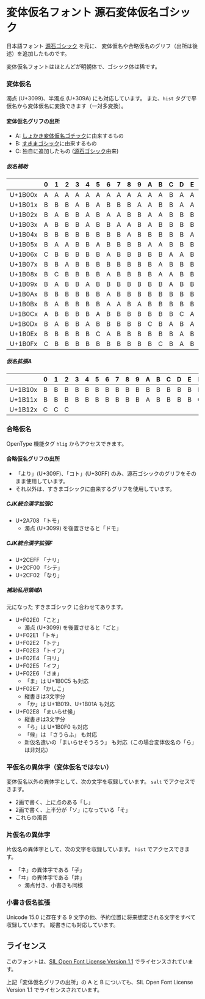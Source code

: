 変体仮名フォント 源石変体仮名ゴシック
=====================================

日本語フォント [源石ゴシック](https://github.com/ButTaiwan/genseki-font) を元に、
変体仮名や合略仮名のグリフ（出所は後述）を追加したものです。

変体仮名フォントはほとんどが明朝体で、ゴシック体は稀です。

### 変体仮名

濁点 (U+3099)、半濁点 (U+309A) にも対応しています。
また、`hist` タグで平仮名から変体仮名に変換できます（一対多変換）。

#### 変体仮名グリフの出所

- A: [しょかき変体仮名ゴチック](https://booth.pm/ja/items/5633978)に由来するもの
- B: [すきまゴシック](https://booth.pm/ja/items/2117070)に由来するもの
- C: 独自に追加したもの ([源石ゴシック](https://github.com/ButTaiwan/genseki-font)由来)

##### 仮名補助

|         | 0 | 1 | 2 | 3 | 4 | 5 | 6 | 7 | 8 | 9 | A | B | C | D | E | F |
|:-------:|:-:|:-:|:-:|:-:|:-:|:-:|:-:|:-:|:-:|:-:|:-:|:-:|:-:|:-:|:-:|:-:|
| U+1B00x | A | A | A | A | A | A | A | A | A | A | A | A | B | A | A | A |
| U+1B01x | B | B | B | A | B | A | B | B | B | A | A | B | B | A | A | A |
| U+1B02x | B | A | B | B | A | B | A | A | B | B | A | A | B | B | B | B |
| U+1B03x | A | B | B | B | A | B | B | A | A | B | A | B | B | B | B | A |
| U+1B04x | B | B | B | B | B | B | B | B | A | B | B | B | B | B | A | A |
| U+1B05x | B | A | A | B | B | A | B | B | B | B | A | A | B | B | B | A |
| U+1B06x | C | B | B | B | B | B | A | B | B | B | B | B | A | A | B | B |
| U+1B07x | B | B | A | B | B | B | B | B | B | B | B | A | B | B | B | B |
| U+1B08x | B | C | B | B | B | B | A | B | B | B | B | A | A | B | B | B |
| U+1B09x | B | A | B | B | A | B | B | B | B | B | B | B | A | B | B | A |
| U+1B0Ax | B | B | B | B | B | B | A | B | B | B | B | B | B | B | B | A |
| U+1B0Bx | B | A | B | B | B | B | A | A | B | A | B | B | B | B | B | B |
| U+1B0Cx | A | B | B | B | B | A | B | B | B | B | B | B | B | C | A | B |
| U+1B0Dx | B | A | B | B | A | B | B | B | B | B | C | B | A | B | A | B |
| U+1B0Ex | B | B | B | B | B | C | A | B | B | B | B | B | B | A | B | B |
| U+1B0Fx | C | B | B | B | B | B | B | B | B | B | B | C | B | A | B | B |

##### 仮名拡張A

|         | 0 | 1 | 2 | 3 | 4 | 5 | 6 | 7 | 8 | 9 | A | B | C | D | E | F |
|:-------:|:-:|:-:|:-:|:-:|:-:|:-:|:-:|:-:|:-:|:-:|:-:|:-:|:-:|:-:|:-:|:-:|
| U+1B10x | B | B | B | B | B | B | B | B | B | B | B | B | B | B | B | B |
| U+1B11x | B | B | B | B | B | B | B | B | B | B | A | B | B | B | B | C |
| U+1B12x | C | C | C |   |   |   |   |   |   |   |   |   |   |   |   |   |

### 合略仮名

OpenType 機能タグ `hlig` からアクセスできます。

#### 合略仮名グリフの出所

- 「より」(U+309F)、「コト」(U+30FF) のみ、源石ゴシックのグリフをそのまま使用しています。
- それ以外は、すきまゴシックに由来するグリフを使用しています。

##### CJK統合漢字拡張C
- U+2A708 「トモ」
  - 濁点 (U+3099) を後置させると「ドモ」

##### CJK統合漢字拡張F
- U+2CEFF 「ナリ」
- U+2CF00 「シテ」
- U+2CF02 「なり」

##### 補助私用領域A
元になった すきまゴシック に合わせてあります。

- U+F02E0 「こと」
  - 濁点 (U+3099) を後置させると「ごと」
- U+F02E1 「トキ」
- U+F02E2 「トテ」
- U+F02E3 「トイフ」
- U+F02E4 「ヨリ」
- U+F02E5 「イフ」
- U+F02E6 「さま」
  - 「ま」は U+1B0C5 も対応
- U+F02E7 「かしこ」
  - 縦書きは3文字分
  - 「か」は U+1B019、U+1B01A も対応
- U+F02E8 「まいらせ候」
  - 縦書きは3文字分
  - 「ら」は U+1B0F0 も対応
  - 「候」は 「さうらふ」 も対応
  - 新仮名遣いの「まいらせそうろう」 も対応（この場合変体仮名の「ら」は非対応）

### 平仮名の異体字（変体仮名ではない）

変体仮名以外の異体字として、次の文字を収録しています。
`salt` でアクセスできます。

- 2画で書く、上に点のある「し」
- 2画で書く、上半分が「ソ」になっている「そ」
- これらの濁音

### 片仮名の異体字

片仮名の異体字として、次の文字を収録しています。
`hist` でアクセスできます。

- 「ネ」の異体字である「子」
- 「ヰ」の異体字である「井」
  - 濁点付き、小書きも同様

### 小書き仮名拡張

Unicode 15.0 に存在する 9 文字の他、予約位置に将来想定される文字をすべて収録しています。
縦書きにも対応しています。

ライセンス
----------
このフォントは、[SIL Open Font License Version 1.1](LICENSE) でライセンスされています。

上記「変体仮名グリフの出所」の A と B についても、SIL Open Font License Version 1.1
でライセンスされています。
